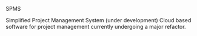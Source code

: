 SPMS

Simplified Project Management System (under development)
Cloud based software for project management currently undergoing a major refactor.

